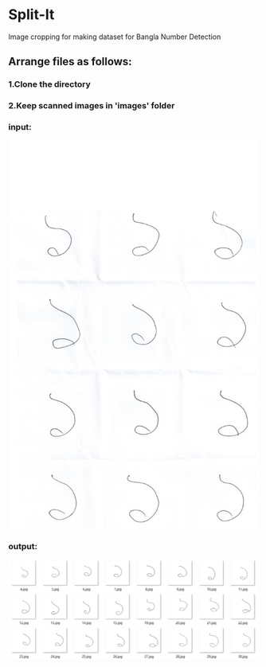 # Split-It
Image cropping for making  dataset for Bangla Number Detection

## Arrange files as follows:
### 1.Clone the directory
### 2.Keep scanned images in 'images' folder
### input:
![](/readme_images/Untitled.jpg)

### output:
![](/readme_images/Screenshot_8.png)


